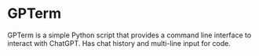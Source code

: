 # GPTerm
GPTerm is a simple Python script that provides a command line interface to interact with ChatGPT. Has chat history and multi-line input for code.
